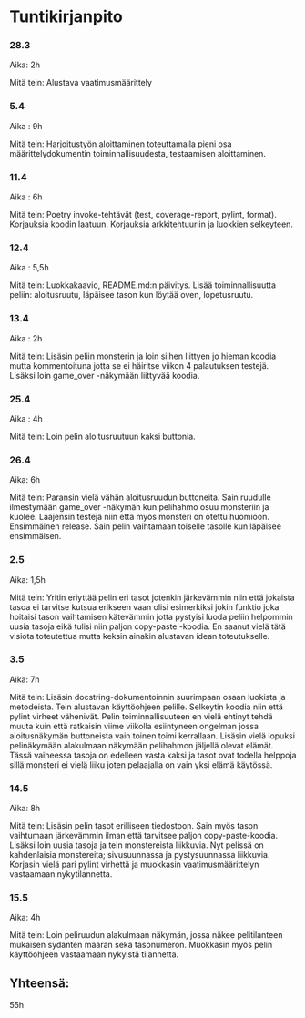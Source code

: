 # Tuntikirjanpito

### 28.3
Aika: 2h

Mitä tein: Alustava vaatimusmäärittely

### 5.4
Aika : 9h

Mitä tein: Harjoitustyön aloittaminen toteuttamalla pieni osa määrittelydokumentin toiminnallisuudesta, testaamisen aloittaminen.

### 11.4
Aika : 6h

Mitä tein: Poetry invoke-tehtävät (test, coverage-report, pylint, format). Korjauksia koodin laatuun. Korjauksia arkkitehtuuriin ja luokkien selkeyteen.

### 12.4
Aika : 5,5h

Mitä tein: Luokkakaavio, README.md:n päivitys. Lisää toiminnallisuutta peliin: aloitusruutu, läpäisee tason kun löytää oven, lopetusruutu.

### 13.4
Aika : 2h

Mitä tein: Lisäsin peliin monsterin ja loin siihen liittyen jo hieman koodia mutta kommentoituna jotta se ei häiritse viikon 4 palautuksen testejä. Lisäksi loin game_over -näkymään liittyvää koodia.

### 25.4
Aika : 4h

Mitä tein: Loin pelin aloitusruutuun kaksi buttonia. 

### 26.4
Aika: 6h

Mitä tein: Paransin vielä vähän aloitusruudun buttoneita. Sain ruudulle ilmestymään game_over -näkymän kun pelihahmo osuu monsteriin ja kuolee. Laajensin testejä niin että myös monsteri on otettu huomioon. Ensimmäinen release. Sain pelin vaihtamaan toiselle tasolle kun läpäisee ensimmäisen.

### 2.5
Aika: 1,5h

Mitä tein: Yritin eriyttää pelin eri tasot jotenkin järkevämmin niin että jokaista tasoa ei tarvitse kutsua erikseen vaan olisi esimerkiksi jokin funktio joka hoitaisi tason vaihtamisen kätevämmin jotta pystyisi luoda peliin helpommin uusia tasoja eikä tulisi niin paljon copy-paste -koodia. En saanut vielä tätä visiota toteutettua mutta keksin ainakin alustavan idean toteutukselle.

### 3.5
Aika: 7h

Mitä tein: Lisäsin docstring-dokumentoinnin suurimpaan osaan luokista ja metodeista. Tein alustavan käyttöohjeen pelille. Selkeytin koodia niin että pylint virheet vähenivät. Pelin toiminnallisuuteen en vielä ehtinyt tehdä muuta kuin että ratkaisin viime viikolla esiintyneen ongelman jossa aloitusnäkymän buttoneista vain toinen toimi kerrallaan. Lisäsin vielä lopuksi pelinäkymään alakulmaan näkymään pelihahmon jäljellä olevat elämät. Tässä vaiheessa tasoja on edelleen vasta kaksi ja tasot ovat todella helppoja sillä monsteri ei vielä liiku joten pelaajalla on vain yksi elämä käytössä.

### 14.5
Aika: 8h

Mitä tein: Lisäsin pelin tasot erilliseen tiedostoon. Sain myös tason vaihtumaan järkevämmin ilman että tarvitsee paljon copy-paste-koodia. Lisäksi loin uusia tasoja ja tein monstereista liikkuvia. Nyt pelissä on kahdenlaisia monstereita; sivusuunnassa ja pystysuunnassa liikkuvia. Korjasin vielä pari pylint virhettä ja muokkasin vaatimusmäärittelyn vastaamaan nykytilannetta.

### 15.5
Aika: 4h

Mitä tein: Loin peliruudun alakulmaan näkymän, jossa näkee pelitilanteen mukaisen sydänten määrän sekä tasonumeron. Muokkasin myös pelin käyttöohjeen vastaamaan nykyistä tilannetta.

## Yhteensä:
55h
